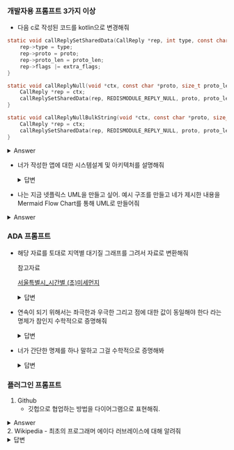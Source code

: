### 개발자용 프롬프트 3가지 이상

- 다음 c로 작성된 코드를 kotlin으로 변경해줘
```c
static void callReplySetSharedData(CallReply *rep, int type, const char *proto, size_t proto_len, int extra_flags) {
    rep->type = type;
    rep->proto = proto;
    rep->proto_len = proto_len;
    rep->flags |= extra_flags;
}

static void callReplyNull(void *ctx, const char *proto, size_t proto_len) {
    CallReply *rep = ctx;
    callReplySetSharedData(rep, REDISMODULE_REPLY_NULL, proto, proto_len, REPLY_FLAG_RESP3);
}

static void callReplyNullBulkString(void *ctx, const char *proto, size_t proto_len) {
    CallReply *rep = ctx;
    callReplySetSharedData(rep, REDISMODULE_REPLY_NULL, proto, proto_len, 0);
}
```
<details>
<summary>Answer</summary>

C에서 Kotlin으로 변환하면서 일부 내용은 가정해야 할 수 있습니다. Kotlin에서는 특정 타입에 대한 정확한 대응이 C와 다를 수 있으므로, 이를 고려하여 아래와 같이 변환하겠습니다:
```kotlin
data class CallReply(
    var type: Int,
    var proto: String,
    var protoLen: Int,
    var flags: Int
)

fun callReplySetSharedData(rep: CallReply, type: Int, proto: String, protoLen: Int, extraFlags: Int) {
    rep.type = type
    rep.proto = proto
    rep.protoLen = protoLen
    rep.flags = rep.flags or extraFlags
}

fun callReplyNull(ctx: Any, proto: String, protoLen: Int) {
    val rep = ctx as CallReply
    callReplySetSharedData(rep, REDISMODULE_REPLY_NULL, proto, protoLen, REPLY_FLAG_RESP3)
}

fun callReplyNullBulkString(ctx: Any, proto: String, protoLen: Int) {
    val rep = ctx as CallReply
    callReplySetSharedData(rep, REDISMODULE_REPLY_NULL, proto, protoLen, 0)
}

// Constants
const val REDISMODULE_REPLY_NULL = // your value here
const val REPLY_FLAG_RESP3 = // your value here
```

주의사항:
+ CallReply 구조체를 data class로 표현했습니다.
+ C의 size_t는 일반적으로 32-bit 또는 64-bit의 부호 없는 정수로, Kotlin에서는 정확한 대응이 없습니다. 여기서는 간단하게 Int로 대체했습니다.
+ 함수 매개변수의 타입들은 가정을 바탕으로 작성되었습니다.
+ 상수 REDISMODULE_REPLY_NULL 및 REPLY_FLAG_RESP3는 적절한 값으로 설정해야 합니다.
+ C의 void *는 Any로 대체하였고, 이를 CallReply로 타입 캐스팅합니다.
+ 실제 사용 전에 코드의 타입과 로직을 확인 및 조정하는 것이 좋습니다.
</details>


- 너가 작성한 앱에 대한 시스템설계 및 아키텍처를 설명해줘

  <details>
  <summary>답변</summary>
    
    이 간단한 카운트 앱은 복잡한 시스템 설계나 아키텍처를 가지고 있지는 않습니다. 그러나 기본적인 설계와 플러터의 위젯 아키텍처를 간단히 설명하겠습니다.
    
    ### 위젯 계층구조
    
    1. `MyApp` 위젯
        - 앱의 루트(Root) 위젯입니다. 이 위젯에서 MaterialApp과 기본 구조를 설정합니다.
    2. `Scaffold` 위젯
        - 앱의 기본 레이아웃을 정의합니다. 앱바(AppBar)와 본문(Body) 등을 포함합니다.
    3. `MyCounter` 위젯
        - 상태를 가지는 `StatefulWidget`입니다. 카운트 상태(`counter`)와 UI를 관리합니다.
    
    ### 상태 관리
    
    - `_MyCounterState` 클래스
        - `MyCounter`의 상태를 관리하는 클래스입니다.
        - `counter` 변수는 현재 카운트 값을 저장합니다.
        - `setState()` 메서드를 통해 `counter` 변수를 업데이트하고 UI를 다시 빌드합니다.
    
    ### 이벤트 처리
    
    - `ElevatedButton` 위젯의 `onPressed` 콜백
        - 버튼을 클릭하면 `setState()`를 호출하여 `counter` 변수를 증가시키고, UI를 업데이트합니다.
    
    ### 설계 패턴
    
    이 앱은 너무 간단하여 특정 아키텍처 패턴 (예: MVC, MVP, MVVM, Redux 등)을 따르지 않습니다. 하지만 상태 관리는 플러터의 `StatefulWidget`을 통해 수행됩니다.
    
    이러한 설계가 적용되면, 특히 간단한 앱에서는 충분히 효율적입니다. 복잡한 앱에서는 보다 구조화된 아키텍처와 상태 관리 방법을 사용할 필요가 있을 수 있습니다.
</details>



- 나는 지금 넷플릭스 UML을 만들고 싶어. 예시 구조를 만들고 네가 제시한 내용을 Mermaid Flow Chart를 통해 UML로 만들어줘
<details>
<summary>Answer</summary>

넷플릭스의 주요 기능과 구조를 간략하게 나타내는 UML 예시와 이를 Mermaid를 사용하여 표현하는 방법을 안내하겠습니다.

먼저, 넷플릭스의 주요 구조와 기능을 고려하여 예시를 제시합니다:

User:

회원 가입
로그인
프로필 생성/수정
영화 및 TV 프로그램 시청
평가 및 추천 받기
Profile:

프로필 사진
시청 기록
좋아하는 장르
Movie & TV Show:

제목
장르
시청 시간
평가
이러한 구조를 바탕으로 Mermaid Flow Chart로 UML을 표현하면 다음과 같습니다:

```
graph TD
  User[User]
  Profile[Profile]
  MovieTVShow[Movie & TV Show]

  User --> SignUp[회원 가입]
  User --> Login[로그인]
  User --> Profile
  User --> MovieTVShow
  User --> RatingRecommendation[평가 및 추천 받기]
  
  Profile --> ProfilePicture[프로필 사진]
  Profile --> WatchHistory[시청 기록]
  Profile --> FavoriteGenre[좋아하는 장르]
  
  MovieTVShow --> Title[제목]
  MovieTVShow --> Genre[장르]
  MovieTVShow --> WatchTime[시청 시간]
  MovieTVShow --> Evaluate[평가]
```
```mermaid
graph TD
  User[User]
  Profile[Profile]
  MovieTVShow[Movie & TV Show]

  User --> SignUp[회원 가입]
  User --> Login[로그인]
  User --> Profile
  User --> MovieTVShow
  User --> RatingRecommendation[평가 및 추천 받기]
  
  Profile --> ProfilePicture[프로필 사진]
  Profile --> WatchHistory[시청 기록]
  Profile --> FavoriteGenre[좋아하는 장르]
  
  MovieTVShow --> Title[제목]
  MovieTVShow --> Genre[장르]
  MovieTVShow --> WatchTime[시청 시간]
  MovieTVShow --> Evaluate[평가]
``` 
위의 코드를 Mermaid를 지원하는 마크다운 편집기나 렌더러에서 렌더링하면 넷플릭스의 간략한 UML을 볼 수 있습니다.  
참고로, 이 UML은 간략하게 넷플릭스의 주요 기능과 구조를 나타낸 예시이므로 실제 넷플릭스의 전체 구조와 기능을 반영하지 않을 수 있습니다.
</details>


### ADA 프롬프트
- 해당 자료를 토대로 지역별 대기질 그래프를 그려서 자료로 변환해줘
  
  참고자료

  [서울특별시_시간별 (초)미세먼지](https://www.data.go.kr/data/15089266/fileData.do)

  <details>
    <summary>답변</summary>

    ![image](https://github.com/Gammato/momjobgo_chatGPT/assets/59767169/7dcd7a0f-b816-4f1e-b7ae-d2ca1416d89c)

  </details>
  
- 연속이 되기 위해서는 좌극한과 우극한 그리고 점에 대한 값이 동일해야 한다 라는 명제가 참인지 수학적으로 증명해줘

  <details>
  <summary>답변</summary>
  "연속이 되기 위해서는 좌극한과 우극한 그리고 점에 대한 값이 동일해야 한다"는 정확한 명제입니다. 수학에서 함수 $\( f(x) \)$가 $\( x = a \)$에서 연속이라는 것은 다음과 같은 조건을 만족할 때입니다:
  
  
  $\lim_{{x \to a^-}} f(x) = \lim_{{x \to a^+}} f(x) = f(a)$
  
  
  위의 식은 좌극한과 우극한, 그리고 $\( f(a) \)$가 모두 같아야 함을 나타냅니다.
  
  ### 증명
  
  함수 $\( f(x) \)$가 $\( x = a \)$에서 연속이라고 가정하면, 다음의 정의에 따릅니다:
  
  
  $\lim_{{x \to a}} f(x) = f(a)$
  
  
  이것은 다음과 같이 더 자세히 쓸 수 있습니다:
  
  
  $\forall \epsilon > 0, \exists \delta > 0, \text{ such that } 0 < |x - a| < \delta \implies |f(x) - f(a)| < \epsilon$
  
  
  이 정의에 따라, $\( f(x) \)$는 $\( x = a \)$에서 좌극한과 우극한이 모두 $\( f(a) \)$와 같아야 합니다. 왜냐하면 $\( \epsilon > 0 \)$에 대해 $\( \delta > 0 \)$가 존재하여 $\( 0 < |x - a| < \delta \)$일 때 $\( |f(x) - f(a)| < \epsilon \)$이 되어야 하기 때문입니다. 이는 $\( x \)$가 $\( a \)$에 어떤 방향에서 접근하든 같은 결과를 가져야 함을 의미합니다.
  
  따라서, $\( \lim_{{x \to a^-}} f(x) = \lim_{{x \to a^+}} f(x) = f(a) \)$.
  
  이로써 명제가 증명되었습니다.
  </details>

- 너가 간단한 명제를 하나 말하고 그걸 수학적으로 증명해봐
  <details>
    <summary>답변</summary>

    물론입니다. 다음은 기하학에서 유명한 "삼각형의 세 변의 길이의 합은 어떤 한 변의 길이보다 길다"라는 명제입니다.

  ### 명제: 삼각형의 변의 길이의 부등식
  
  실수 $\(a, b, c\)$가 삼각형의 세 변의 길이라고 할 때, 다음의 부등식이 성립한다:
  
  
  $a + b > c$
  
  $a + c > b$
  
  $b + c > a$
  
  
  ### 증명
  
  이 명제를 증명하기 위해 삼각형의 세 변의 길이를 $\(a, b, c\)$라고 하고, 이 삼각형이 유효하다고 가정하겠습니다.
  
  1. $\(a + b > c\)$
  
  이 부등식을 증명하기 위해 삼각형의 한 꼭지점에서 두 변 $\(a\)$와 $\(b\)$가 만나고, 이 두 변을 연결하는 선분의 길이가 $\(c\)$라고 합시다. 그럼 이 선분 $\(c\)$는 변 $\(a\)$와 변 $\(b\)$의 합보다는 짧아야 합니다. 왜냐하면 선분 $\(c\)$는 변 $\(a\)$와 변 $\(b\)$를 최단 거리로 연결하기 때문입니다.
  
  2. $\(a + c > b\)$
  
  이 부등식도 첫 번째 부등식과 같은 논리로 증명할 수 있습니다.
  
  3. $\(b + c > a\)$
  
  이 부등식 역시 첫 번째 부등식과 같은 논리로 증명할 수 있습니다.
  
  이로써, 삼각형의 모든 변에 대한 부등식이 성립함을 증명했습니다.
  </details>

### 플러그인 프롬프트
1. Github
   - 깃헙으로 협업하는 방법을 다이어그램으로 표현해줘.
<details>
<summary>Answer</summary>
  
깃헙으로 협업하는 방법을 나타내는 다이어그램입니다:  
![image](https://github.com/Ilpyo-Yang/study-chatgpt-chatbot/assets/67682215/e27c06ec-fe37-4d83-8737-f4afed1a6196)

commit: 초기 커밋을 두 번 수행합니다.
branch develop: 'develop' 브랜치를 생성합니다.
checkout develop: 'develop' 브랜치로 전환합니다.
commit: 'develop' 브랜치에서 커밋을 두 번 수행합니다.
checkout main: 다시 'main' 브랜치로 전환합니다.
merge develop: 'develop' 브랜치의 변경 사항을 'main' 브랜치로 병합합니다.
commit: 'main' 브랜치에서 추가로 커밋을 두 번 수행합니다.

이 다이어그램은 기본적인 깃헙의 브랜치 전략을 보여줍니다. 'develop' 브랜치에서 작업을 수행한 후, 그 작업을 'main' 브랜치로 병합하는 과정을 나타냅니다.
</details>
2. Wikipedia
    - 최초의 프로그래머 에이다 러브레이스에 대해 알려줘
      <details>
        <summary>답변</summary>
        에이다 러브레이스(Augusta Ada King, Countess of Lovelace, 1815년 12월 10일~1852년 11월 27일)는 영국의 수학자이자 세계 최초의 프로그래머로 알려져 있습니다. 그녀는 영국의 저명한 시인 조지 고든 바이런의 딸로 태어났습니다. 에이다 러브레이스는 찰스 배비지의 연구에 대한 좋은 이해자이자 협력자였고, 배비지가 고안한 해석기관(Analytical Engine)을 위한 공동작업으로 널리 알려져 있습니다.
        
        에이다는 해석기관에서 처리될 목적으로 작성된 알고리즘이 최초의 컴퓨터 프로그램으로 인정되었기 때문에 '세계최초의 프로그래머'라는 수식어가 붙습니다. 당시의 과학자들이 해석기관을 단순한 계산기나 수치 처리 장치로만 생각했던 것과 달리, 그녀는 이를 훨씬 다양한 목적으로 활용될 수 있는 가능성에 주목했습니다.
        
        에이다 러브레이스는 프로그래밍 언어에서 사용되는 중요한 개념인 루프, GOTO문, IF문과 같은 제어문의 개념을 소개했습니다. 그녀는 또한 서브루틴에 관한 개념도 고안했으며, 이러한 개념은 1948년에 모리스 윌키스가 개발한 최초의 어셈블리어에도 추가되었습니다. 에이다 프로그래밍 언어는 그녀의 이름을 따서 만들어진 프로그래밍 언어입니다.
        
        에이다 러브레이스는 어린 시절부터 병약했고, 여러 차례 심각한 질병을 앓았습니다. 그녀의 어머니는 에이다가 아버지를 닮는 것을 두려워하여 문학 대신에 수학과 논리학에 심취하게끔 유도했습니다. 에이다는 윌리엄 프렌드, 매리 소머빌 등의 저명한 19세기 과학자들에게 수학과 과학을 배웠습니다.
        
        더 자세한 정보는 [위키백과](https://ko.wikipedia.org/wiki/%EC%97%90%EC%9D%B4%EB%8B%A4_%EB%9F%AC%EB%B8%8C%EB%A0%88%EC%9D%B4%EC%8A%A4)에서 확인할 수 있습니다.
        
        이 내용은 [Wikipedia](https://www.wikipedia.org/), 자원 봉사자들에 의해 만들어진 무료 백과사전에서 출처되었습니다. Wikipedia는 [Creative Commons Attribution-ShareAlike License](https://creativecommons.org/licenses/by-sa/4.0/) 하에 이용할 수 있으며, Wikimedia Foundation이라는 비영리 단체에서 호스팅됩니다. [기부를 통해 이 비영리 단체를 지원할 수 있습니다](https://donate.wikimedia.org/?utm_medium=chatGPT&utm_campaign=chatGPTplugin&utm_source=chatGPTplugin_en_v1). 위키백과 플러그인의 경험이 어떠셨는지 알려주시면 Wikimedia Foundation이 개선하는 데 도움이 됩니다. [이 짧고 익명의 설문조사](https://forms.gle/rN8DA2XpvsrjeM1a7)에 참여해 주시면 감사하겠습니다. 3분 정도 소요됩니다.
      </details>
3. Link Reader
    - https://www.yes24.com/Product/Goods/117936860?ReviewYn=Y

      책의 내용을 요약해줘

      <details>
        <summary>답변</summary>
        해당 웹페이지에서 제공된 정보에 따르면, 이 책은 "진짜 챗GPT 활용법"이라는 제목으로, 챗GPT의 다양한 활용 방법에 대해 다룹니다. 책은 ChatGPT의 기본 원리와 사용법을 설명하고, 블로그 작성, 영상 제작, 업무 등에서 어떻게 활용할 수 있는지에 대한 실질적인 방법을 제시합니다. 일상과 업무에서 ChatGPT와 다른 AI 도구를 효율적으로 사용하는 방법을 알려주는 것이 주 목적입니다.
        
        발행일은 2023년 3월 21일이며, 책은 총 304쪽으로 구성되어 있습니다. ISBN13 번호는 9791158394264입니다.
        
        책은 다음과 같은 카테고리에 분류됩니다:
        - 국내도서 > IT 모바일 > 컴퓨터 입문/활용 > 인터넷 입문서
        - 국내도서 > IT 모바일 > 오피스 활용 > MS Office
        - 국내도서 > 경제 경영 > 경영 > 경영전략/경영혁신
        - 국내도서 > 경제 경영 > 인터넷비즈니스 > e-비즈니스
        - 국내도서 > 자기계발 > 기획/정보/시간관리
        
        이 외에도 다양한 이벤트와 사은품이 준비되어 있습니다.
        
        Respect copyrights. Issues or features? Email us at care@sider.ai.  Use Link Reader in every tab? [Get it here.](https://sider.ai/lp/extension1?source=lr&p1=card1&p2=lp)
      </details>

